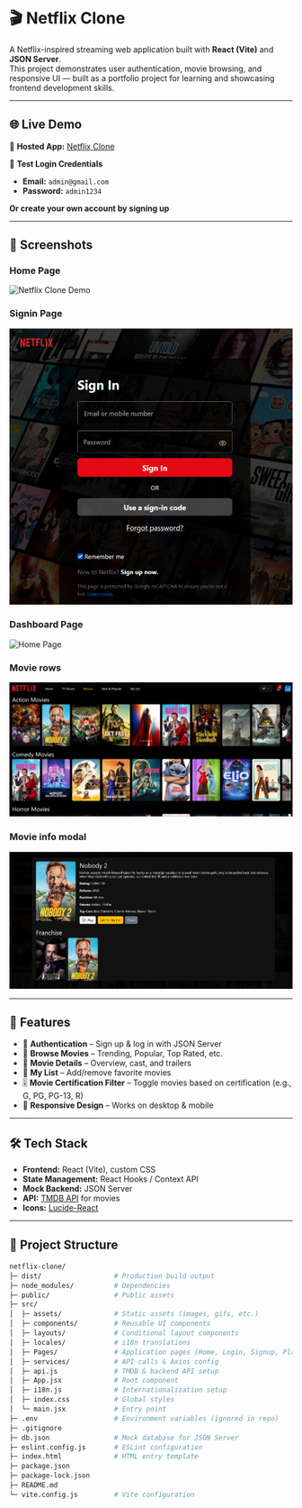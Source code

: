 # 🎬 Netflix Clone

A Netflix-inspired streaming web application built with **React (Vite)** and **JSON Server**.  
This project demonstrates user authentication, movie browsing, and responsive UI — built as a portfolio project for learning and showcasing frontend development skills.

---
## 🌐 Live Demo

🔗 **Hosted App:** [Netflix Clone](https://nettflixx-project-7n7789.netlify.app/)  

📧 **Test Login Credentials**  
- **Email:** `admin@gmail.com`  
- **Password:** `admin1234`  

**Or create your own account by signing up**

---

## 📸 Screenshots

### Home Page
![Netflix Clone Demo](src/assets/netflix_project.gif)

### Signin Page
![Login Page](src/assets/signin_page.png)

### Dashboard Page
![Home Page](src/assets/dashboard.png)

### Movie rows
![Movie Details](src/assets/movie_row.png)

### Movie info modal
![My List](src/assets/movie_info_modal.png)

---

## 🚀 Features

- 🔐 **Authentication** – Sign up & log in with JSON Server  
- 🎥 **Browse Movies** – Trending, Popular, Top Rated, etc.  
- 📝 **Movie Details** – Overview, cast, and trailers  
- 📌 **My List** – Add/remove favorite movies
- 🎚️ **Movie Certification Filter** – Toggle movies based on certification (e.g., G, PG, PG-13, R)   
- 📱 **Responsive Design** – Works on desktop & mobile  

---

## 🛠️ Tech Stack

- **Frontend:** React (Vite), custom CSS  
- **State Management:** React Hooks / Context API  
- **Mock Backend:** JSON Server  
- **API:** [TMDB API](https://www.themoviedb.org/) for movies  
- **Icons:** [Lucide-React](https://lucide.dev/)  

---

## 📂 Project Structure

```bash
netflix-clone/
├─ dist/                  # Production build output
├─ node_modules/          # Dependencies
├─ public/                # Public assets
├─ src/
│  ├─ assets/             # Static assets (images, gifs, etc.)
│  ├─ components/         # Reusable UI components
│  ├─ layouts/            # Conditional layout components
│  ├─ locales/            # i18n translations
│  ├─ Pages/              # Application pages (Home, Login, Signup, Player, etc.)
│  ├─ services/           # API calls & Axios config
│  ├─ api.js              # TMDB & backend API setup
│  ├─ App.jsx             # Root component
│  ├─ i18n.js             # Internationalization setup
│  ├─ index.css           # Global styles
│  └─ main.jsx            # Entry point
├─ .env                   # Environment variables (ignored in repo)
├─ .gitignore
├─ db.json                # Mock database for JSON Server
├─ eslint.config.js       # ESLint configuration
├─ index.html             # HTML entry template
├─ package.json
├─ package-lock.json
├─ README.md
└─ vite.config.js         # Vite configuration

